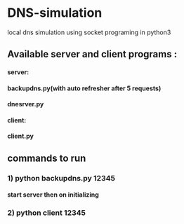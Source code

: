 # DNS-simulation
local dns simulation using socket programing in python3

## Available server and client programs : 
  #### server: 
  #### backupdns.py(with auto refresher after 5 requests)
  ####         dnesrver.py
  #### client:
  #### client.py
  
## commands to run 
  ### 1) python backupdns.py 12345
  #### start server then on initializing
  ### 2) python client 12345
